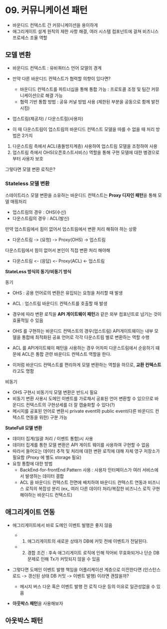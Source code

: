 # 09. 커뮤니케이션 패턴 
- 바운디드 컨텍스트 간 커뮤니케이션을 용이하게 
- 애그리게이트 설계 원칙의 제한 사항 해결, 여러 시스템 컴포넌트에 걸쳐 비즈니스 프로세스 조율 역할

## 모델 변환
- 바운디드 컨텍스트 : 유비쿼터스 언어 모델의 경계 
- 만약 다른 바운디드 컨텍스트가 협력할 의향이 있다면?
  - 바운디드 컨텍스트를 파트너십을 통해 통합 가능 : 프로토콜 조정 및 팀간 커뮤니케이션으로 해결 가능
  - 협력 기반 통합 방법 : 공유 커널 방법 사용 (제한된 부분을 공동으로 함께 발전시킴) 

- 업스트림(제공자) / 다운스트림(사용자)
- 이 때 다운스트림이 업스트림의 바운디드 컨텍스트 모델을 따를 수 없을 때 처리 방법은 2가지

1. 다운스트림 측에서 ACL(충돌방지계층) 사용하여 업스트림 모델을 조정하여 사용 
2. 업스트림 측에서 OHS(오픈호스트서비스) 역할을 통해 구현 모델에 대한 병경으로부터 사용자 보호 

그렇다면 모델 변환 로직은? 

### Stateless 모델 변환 
스테이트리스 모델 변환을 소유하는 바운디드 컨텍스트는 **Proxy 디자인 패턴**을 통해 모델 매핑처리
- 업스트림의 경우 : OHS(수신)
- 다운스트림의 경우 : ACL(발신) 

만약 업스트림에서 힘이 없어서 업스트림에서 변환 처리 해줘야 하는 상황
- 다운스트림 -> (요청) -> Proxy(OHS) -> 업스트림 

다운스트림에서 힘이 없어서 본인이 직접 변환 처리 해야해
- 다운스트림 <- (응답) <- Proxy(ACL) <- 업스트림

**StateLess 방식의 동기/비동기 방식**

동기
- OHS : 공용 언어로의 변환은 유입되는 요청을 처리할 때 발생 
- ACL : 업스트림 바운디드 컨텍스트를 호출할 때 발생

- 경우에 따라 변환 로직을 **API 게이트웨이 패턴**과 같은 외부 컴포넌트로 넘기는 것이 효율적일 수 있음 
- OHS 를 구현하는 바운디드 컨텍스트의 경우(업스트림) API게이트웨이는 내부 모델을 통합에 최적화된 공표 언어로 각각 다운스트림 별로 변환하는 역할 수행
- ACL 를 API게이트웨이 패턴을 사용하는 경우 어차피 다운스트림에서 순응하기 떄문에 ACL은 통합 관련 바운디드 컨텍스트 역할을 한다. 
- 이처럼 바운디드 컨텍스트를 편리하게 모델 변환하는 역할을 하므로, **교환 컨텍스트**라고도 명함 


비동기
- OHS 구현시 비동기식 모델 변환은 반드시 필요
- 비동기 변환 사용시 도메인 이벤트를 가로채서 공표된 언어 변환할 수 있으므로 바운디드 컨텍스트의 구현상세를 더 잘 캡슐화할 수 있다(?)
- 메시지를 공표된 언어로 변환시 private event와 public event(다른 바운디드 컨텍스트 연동을 위한) 구분 가능 

**StateFull 모델 변환**
- 데이터 집계(일괄 처리 / 이벤트 통합)시 사용
- 데이터 집계를 통한 모델 변환은 API 게이트 웨이를 사용하여 구현할 수 없음 
- 따라서 들어오는 데이터 추적 및 처리에 대한 변환 로직에 대해 자체 영구 저장소가 필요함 (Proxy 에 별도 storage 필요) 
- 요청 통합에 대한 방법
  - BackEnd-for-frontEnd Pattern 사용 : 사용자 인터페이스가 여러 서비스에서 발생하는 데이터 결합
  - ACL 을 바운디드 컨텍스트 전면에 배치하여 바운디드 컨텍스트 연동과 비즈니스 로직의 복잡성 분리 (ex_ 여러 다른 데이터 처리/복잡한 비즈니스 로직 구현해야하는 바운디드 컨텍스트) 
    
## 애그리게이트 연동
- 애그리게이트에서 바로 도메인 이벤트 발행은 좋지 않음
  - 1. 애그리게이트의 새로운 상태가 DB에 커밋 전에 이벤트가 전달된다. 
  - 2. 경합 조건 : 후속 애그리게이트 로직에 인해 작어비 무효화되거나 단순 DB 문제로 인해 Tx가 커밋되지 않을 수 있음 

- 그렇다면 도메인 이벤트 발행 책임을 어플리케이션 계층으로 이전한다면 (인스턴스 로드 -> 갱신된 상태 DB 커밋 -> 이벤트 발행) 이라면 괜찮을까?
  - 메시지 버스 다운 혹은 이벤트 발행 전 로직 다운 등의 이유로 일관성없을 수 있음 
- **아웃박스 패턴**을 사용해보자 

## 아웃박스 패턴 
